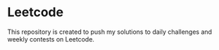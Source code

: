 # Leetcode
This repository is created to push my solutions to daily challenges and weekly contests on Leetcode.
